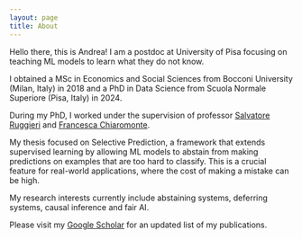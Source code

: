 ```yaml
---
layout: page
title: About
---
```


Hello there, this is Andrea! I am a postdoc at University of Pisa focusing on teaching ML models to learn what they do not know.

I obtained a MSc in Economics and Social Sciences from Bocconi University (Milan, Italy) in 2018 and
a PhD in Data Science from Scuola Normale Superiore (Pisa, Italy) in 2024.

During my PhD, I worked under the supervision of professor [Salvatore Ruggieri](https://pages.di.unipi.it/ruggieri/) 
and [Francesca Chiaromonte](https://www.santannapisa.it/it/francesca-chiaromonte).

My thesis focused on Selective Prediction, a framework that extends supervised learning by allowing ML models
to abstain from making predictions on examples that are too hard to classify. 
This is a crucial feature for real-world applications, where the cost of making a mistake can be high.

My research interests currently include abstaining systems, deferring systems, causal inference and fair AI.

Please visit my [Google Scholar](https://scholar.google.it/citations?user=BlN-HBoAAAAJ&hl=it) for an updated list of my publications.

